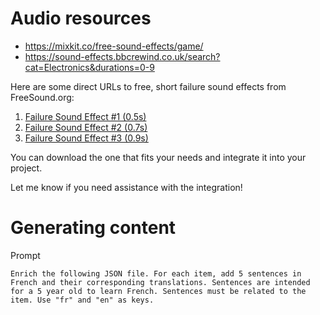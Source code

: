 


# Audio resources
- https://mixkit.co/free-sound-effects/game/
- https://sound-effects.bbcrewind.co.uk/search?cat=Electronics&durations=0-9


Here are some direct URLs to free, short failure sound effects from FreeSound.org:

1. [Failure Sound Effect #1 (0.5s)](https://freesound.org/people/LittleRobotSoundFactory/sounds/270404/)
2. [Failure Sound Effect #2 (0.7s)](https://freesound.org/people/GameAudio/sounds/220173/)
3. [Failure Sound Effect #3 (0.9s)](https://freesound.org/people/qubodup/sounds/215939/)

You can download the one that fits your needs and integrate it into your project.

Let me know if you need assistance with the integration!


# Generating content

Prompt
```
Enrich the following JSON file. For each item, add 5 sentences in French and their corresponding translations. Sentences are intended for a 5 year old to learn French. Sentences must be related to the item. Use "fr" and "en" as keys.